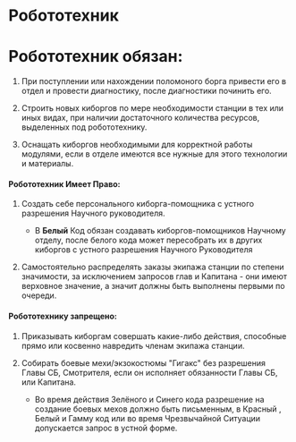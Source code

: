 # Робототехник

# Робототехник обязан:
1. При поступлении или нахождении поломоного борга привести его в отдел и провести диагностику, после диагностики починить его.

2. Строить новых киборгов по мере необходимости станции в тех или иных видах, при наличии достаточного количества ресурсов, выделенных под робототехнику.

3. Оснащать киборгов необходимыми для корректной работы модулями, если в отделе имеются все нужные для этого технологии и материалы.

#### Робототехник Имеет Право:

1. Создать себе персонального киборга-помощника с устного разрешения Научного руководителя.
    * В **Белый** Код обязан создавать киборгов-помощников Научному отделу, после белого кода может пересобрать их в других киборгов с устного разрешения Научного Руководителя

2. Самостоятельно распределять заказы экипажа станции по степени значимости, за исключением запросов глав и Капитана - они имеют верховное значение, а значит должны быть выполнены первыми по очереди.

#### Робототехнику запрещено:

1. Приказывать киборгам совершать какие-либо действия, способные прямо или косвенно навредить членам экипажа станции.

2. Собирать боевые мехи/экзокостюмы "Гигакс" без разрешения Главы СБ, Смотрителя, если он исполняет обязанности Главы СБ, или Капитана.

    * Во время действия Зелёного и Синего кода разрешение на создание боевых мехов должно быть письменным, в Красный , Белый и Гамму код или во время Чрезвычайной Ситуации допускается запрос в устной форме.